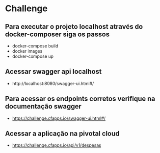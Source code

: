 # Challenge

## Para executar o projeto localhost através do docker-composer siga os passos
- docker-compose build
- docker images
- docker-compose up

## Acessar swagger api localhost
- http://localhost:8080/swagger-ui.html#/

## Para acessar os endpoints corretos verifique na documentação swagger
- https://challenge.cfapps.io/swagger-ui.html#/

## Acessar a aplicação na pivotal cloud
- https://challenge.cfapps.io/api/v1/despesas

